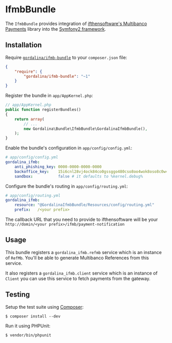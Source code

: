 IfmbBundle
==========

The `IfmbBundle` provides integration of [ifthensoftware's Multibanco Payments](https://www.ifthensoftware.com/ProdutoX.aspx?ProdID=5) library into the [Symfony2 framework](http://symfony.com).


Installation
------------

Require [`gordalina/ifmb-bundle`](https://packagist.org/packages/gordalina/ifmb-bundle)
to your `composer.json` file:


```json
{
    "require": {
        "gordalina/ifmb-bundle": "~1"
    }
}
```


Register the bundle in `app/AppKernel.php`:

```php
// app/AppKernel.php
public function registerBundles()
{
    return array(
        // ...
        new Gordalina\Bundle\IfmbBundle\GordalinaIfmbBundle(),
    );
}
```

Enable the bundle's configuration in `app/config/config.yml`:

``` yaml
# app/config/config.yml
gordalina_ifmb:
    anti_phishing_key: 0000-0000-0000-0000
    backoffice_key:    15i6cnl28vj4ock84co0gssggo480cso8oo4wok8oso8c0w4s8
    sandbox:           false # it defaults to %kernel.debug%
```


Configure the bundle's routing in `app/config/routing.yml`:

``` yaml
# app/config/routing.yml
gordalina_ifmb:
    resource: "@GordalinaIfmbBundle/Resources/config/routing.yml"
    prefix:   /<your prefix>
```

The callback URL that you need to provide to ifthensoftware will be your
`http://domin/<your prefix>/ifmb/payment-notification`

Usage
-----

This bundle registers a `gordalina_ifmb.refmb` service which is an instance
of `RefMb`. You'll be able to generate Multibanco References from this service.

It also registers a `gordalina_ifmb.client` service which is an instance of
`Client` you can use this service to fetch payments from the gateway.


Testing
-------

Setup the test suite using [Composer](http://getcomposer.org/):

    $ composer install --dev

Run it using PHPUnit:

    $ vendor/bin/phpunit
